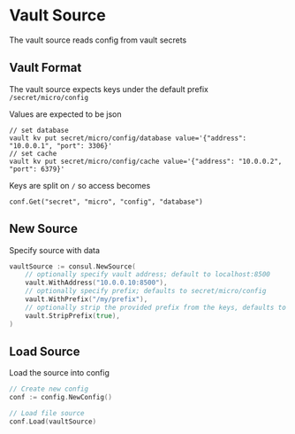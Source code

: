 # Vault Source

The vault source reads config from vault secrets

## Vault Format

The vault source expects keys under the default prefix `/secret/micro/config`

Values are expected to be json

```
// set database
vault kv put secret/micro/config/database value='{"address": "10.0.0.1", "port": 3306}'
// set cache
vault kv put secret/micro/config/cache value='{"address": "10.0.0.2", "port": 6379}'
```

Keys are split on `/` so access becomes

```
conf.Get("secret", "micro", "config", "database")
```

## New Source

Specify source with data

```go
vaultSource := consul.NewSource(
	// optionally specify vault address; default to localhost:8500
	vault.WithAddress("10.0.0.10:8500"),
	// optionally specify prefix; defaults to secret/micro/config
	vault.WithPrefix("/my/prefix"),
	// optionally strip the provided prefix from the keys, defaults to false
	vault.StripPrefix(true),
)
```

## Load Source

Load the source into config

```go
// Create new config
conf := config.NewConfig()

// Load file source
conf.Load(vaultSource)
```

